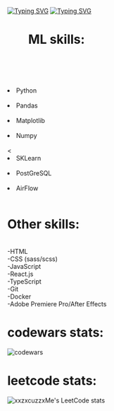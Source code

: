 [![Typing SVG](https://readme-typing-svg.herokuapp.com?font=Fira+Code&size=34&duration=0.1&pause=1000&color=1BF700&repeat=false&random=false&width=435&lines=Adel%2C+23+yo)](https://git.io/typing-svg)
[![Typing SVG](https://readme-typing-svg.herokuapp.com?font=Fira+Code&pause=1000&color=1BF700&random=false&width=435&lines=Trying+to+be+ML+engineer)](https://git.io/typing-svg)
<h1><ul>ML skills:<ul><br> </h1>
<li>Python</li> <br>
<li>Pandas</li> <br>
<li>Matplotlib</li><br>
<li>Numpy</li><br>
<<li>SKLearn</li><br>
<li>PostGreSQL</li><br>
<li>AirFlow</li> <br>
<h1>Other skills:</h1><br>
-HTML<br>
-CSS (sass/scss)<br>
-JavaScript<br>
-React.js<br>
-TypeScript<br>
-Git<br>
-Docker <br>
-Adobe Premiere Pro/After Effects<br> </h4>


<h1> codewars stats:</h1>  

![codewars](https://www.codewars.com/users/%20xxzxcuzzxme/badges/large)

<h1> leetcode stats:</h1>

![xxzxcuzzxMe's LeetCode stats](https://leetcode-stats-six.vercel.app/api?username=xxzxcuzzxMe&theme=dark)
